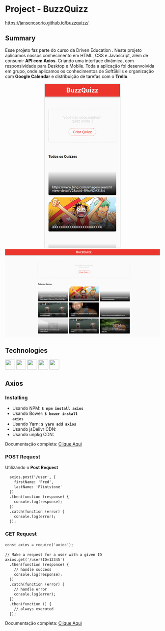 # Project - BuzzQuizz

https://jansenosorio.github.io/buzzquizz/

## Summary 

Esse projeto faz parte do curso da Driven Education . Neste projeto aplicamos nossos conhecimento em HTML, CSS e Javascript, além de consumir <strong>API com Axios</strong>. Criando uma interface dinâmica, com responsividade para Desktop e Mobile. Toda a aplicação foi desenvolvida em grupo, onde aplicamos os conhecimentos de SoftSkills e organização com <strong>Google Calendar</strong> e distribuição de tarefas com o <strong>Trello</strong>.

<p align="center">
  <img width="250px" src="img/buzzquizzmobile.png"/>
  <img width="750px" src="img/buzzquizzDesktop.png"/>
</p>

## Technologies
<p float="left">
<img height="32" width="32" src="https://cdn.simpleicons.org/html5/E34F26" />
<img height="32" width="32" src="https://cdn.simpleicons.org/css3/1572B6" />
<img height="32" width="32" src="https://cdn.simpleicons.org/javascript/F7DF1E" />
<img height="32" width="32" src="https://cdn.simpleicons.org/axios/5A29E4" />
<img height="32" width="32" src="https://cdn.simpleicons.org/trello/0052cc" />
</p>

## Axios
### Installing

- Usando NPM: <strong><code>$ npm install axios</code></strong>
- Usando Bower: <strong><code>$ bower install axios</code></strong>
- Usando Yarn: <strong><code>$ yarn add axios</code></strong>
- Usando jsDelivr CDN: <strong><code><script src="https://cdn.jsdelivr.net/npm/axios/dist/axios.min.js"></script></code></strong>
- Usando unpkg CDN: <strong><code><script src="https://unpkg.com/axios/dist/axios.min.js"></script></code></strong>

Documentação completa: <a href="https://axios-http.com/docs/intro">Clique Aqui</a>

### POST Request

Utilizando o <strong>Post Request</strong>

```
  axios.post('/user', {
    firstName: 'Fred',
    lastName: 'Flintstone'
  })
  .then(function (response) {
    console.log(response);
  })
  .catch(function (error) {
    console.log(error);
  });
  ```

### GET Request
```
const axios = require('axios');

// Make a request for a user with a given ID
axios.get('/user?ID=12345')
  .then(function (response) {
    // handle success
    console.log(response);
  })
  .catch(function (error) {
    // handle error
    console.log(error);
  })
  .then(function () {
    // always executed
  });
```

Documentação completa: <a href="https://axios-http.com/docs/intro">Clique Aqui</a>


